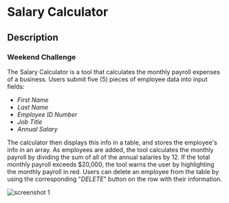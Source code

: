 # **Salary Calculator**

## **Description**

### Weekend Challenge

The Salary Calculator is a tool that calculates the monthly payroll expenses of a business. Users submit 
five (5) pieces of employee data into input fields: 
- *First Name*
- *Last Name*
- *Employee ID Number*
- *Job Title*
- *Annual Salary* 

The calculator then displays this info in a table, and stores the employee's info in an array. As 
employees are added, the tool calculates the monthly payroll by dividing the sum of all of the annual 
salaries by 12. If the total monthly payroll exceeds $20,000, the tool warns the user by highlighting the 
monthly payroll in red. Users can delete an employee from the table by using the corresponding "*DELETE*" 
button on the row with their information. 



![screenshot 1](https://i.postimg.cc/TYDsH030/Screen-Shot-2022-03-06-at-11-35-57-AM.png)
